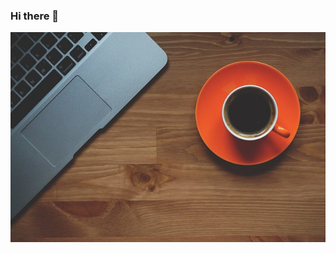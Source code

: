 ### Hi there 👋
![Alt text](img/cup-of-coffee-g9a0169d70_640.jpg)

<!-- BEGIN YOUTUBE-CARDS -->
<!-- END YOUTUBE-CARDS -->


<!--
**hakanyalcinkayadev/hakanyalcinkayadev** is a ✨ _special_ ✨ repository because its `README.md` (this file) appears on your GitHub profile.

Here are some ideas to get you started:

- 🔭 I’m currently working on ...
- 🌱 I’m currently learning ...
- 👯 I’m looking to collaborate on ...
- 🤔 I’m looking for help with ...
- 💬 Ask me about ...
- 📫 How to reach me: ...
- 😄 Pronouns: ...
- ⚡ Fun fact: ...
-->
